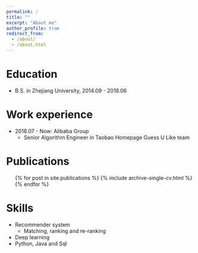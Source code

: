 ```yaml
---
permalink: /
title: ""
excerpt: "About me"
author_profile: true
redirect_from: 
  - /about/
  - /about.html
---
```


Education
======
* B.S. in Zhejiang University, 2014.09 - 2018.06

Work experience
======
* 2018.07 - Now: Alibaba Group
  * Senior Algorithm Engineer in Taobao Homepage Guess U Like team

Publications
======
  <ul>{% for post in site.publications %}
    {% include archive-single-cv.html %}
  {% endfor %}</ul>
  
Skills
======
* Recommender system
  * Matching, ranking and re-ranking
* Deep learning
* Python, Java and Sql
